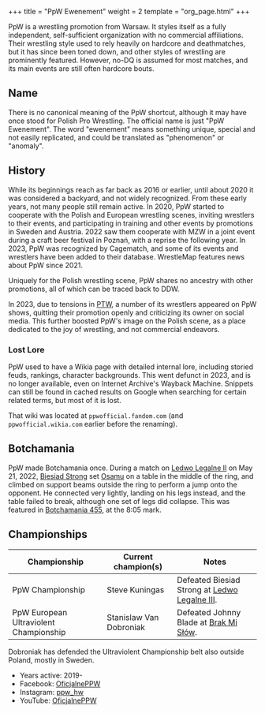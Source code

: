 +++
title = "PpW Ewenement"
weight = 2
template = "org_page.html"
+++

PpW is a wrestling promotion from Warsaw. It styles itself as a fully independent, self-sufficient organization with no commercial affiliations.
Their wrestling style used to rely heavily on hardcore and deathmatches, but it has since been toned down, and other styles of wrestling are prominently featured. However, no-DQ is assumed for most matches, and its main events are still often hardcore bouts.

## Name

There is no canonical meaning of the PpW shortcut, although it may have once stood for Polish Pro Wrestling. The official name is just "PpW Ewenement".
The word "ewenement" means something unique, special and not easily replicated, and could be translated as "phenomenon" or "anomaly".

## History

While its beginnings reach as far back as 2016 or earlier, until about 2020 it was considered a backyard, and not widely recognized. From these early years, not many people still remain active. In 2020, PpW started to cooperate with the Polish and European wrestling scenes, inviting wrestlers to their events, and participating in training and other events by promotions in Sweden and Austria. 2022 saw them cooperate with MZW in a joint event during a craft beer festival in Poznań, with a reprise the following year. In 2023, PpW was recognized by Cagematch, and some of its events and wrestlers have been added to their database. WrestleMap features news about PpW since 2021.

Uniquely for the Polish wrestling scene, PpW shares no ancestry with other promotions, all of which can be traced back to DDW.

In 2023, due to tensions in [PTW](@/o/ptw.md), a number of its wrestlers appeared on PpW shows, quitting their promotion openly and criticizing its owner on social media. This further boosted PpW's image on the Polish scene, as a place dedicated to the joy of wrestling, and not commercial endeavors.

### Lost Lore

PpW used to have a Wikia page with detailed internal lore, including storied feuds, rankings, character backgrounds. This went defunct in 2023, and is no longer available, even on Internet Archive's Wayback Machine. Snippets can still be found in cached results on Google when searching for certain related terms, but most of it is lost.

That wiki was located at `ppwofficial.fandom.com` (and `ppwofficial.wikia.com` earlier before the renaming).

## Botchamania

PpW made Botchamania once. During a match on [Ledwo Legalne II](@/e/2022-05-21-ppw-ledwo-legalne-ii.md) on May 21, 2022, [Biesiad Strong](@/w/biesiad.md) set [Osamu](@/w/osamu.md) on a table in the middle of the ring, and climbed on support beams outside the ring to perform a jump onto the opponent. He connected very lightly, landing on his legs instead, and the table failed to break, although one set of legs did collapse. This was featured in [Botchamania 455](https://youtu.be/eurthT-CbUg?t=485), at the 8:05 mark.

## Championships

| Championship | Current champion(s) | Notes |
|--|--|--|
| PpW Championship | Steve Kuningas | Defeated Biesiad Strong at [Ledwo Legalne III](@/e/2023-06-17-ppw-ledwo-legalne-3.md). |
| PpW European Ultraviolent Championship | Stanislaw Van Dobroniak | Defeated Johnny Blade at [Brak Mi Słów](@/e/2022-09-10-ppw-brak-mi-slow.md). |

Dobroniak has defended the Ultraviolent Championship belt also outside Poland, mostly in Sweden.

* Years active: 2019-
* Facebook: [OficjalnePPW](https://www.facebook.com/OficjalnePPW)
* Instagram: [ppw_hw](https://www.instagram.com/ppw_hw/)
* YouTube: [OficjalnePPW](https://www.youtube.com/@OficjalnePPW)
